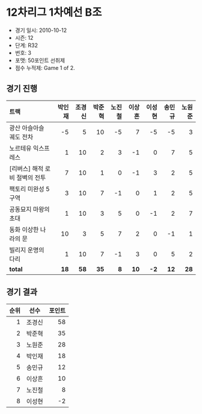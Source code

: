 # 12차리그 1차예선 B조

- 경기 일시: 2010-10-12
- 시즌: 12
- 단계: R32
- 번호: 3
- 포맷: 50포인트 선취제
- 점수 누적제: Game 1 of 2.





## 경기 진행

| 트랙 | 박인재 | 조경신 | 박준혁 | 노진철 | 이상흔 | 이성현 | 송민규 | 노원준 |
|:---|---:|---:|---:|---:|---:|---:|---:|---:|
| 광산 아슬아슬 궤도 전차 | -5 | 5 | 10 | -5 | 7 | -5 | -5 | 3 |
| 노르테유 익스프레스 | 1 | 10 | 2 | 3 | -1 | 0 | 7 | 5 |
| [리버스] 해적 로비 절벽의 전투 | 7 | 10 | 1 | 0 | -1 | 3 | 2 | 5 |
| 팩토리 미완성 5구역 | 3 | 10 | 7 | -1 | 0 | 1 | 2 | 5 |
| 공동묘지 마왕의 초대 | 1 | 10 | 3 | 5 | 0 | -1 | 2 | 7 |
| 동화 이상한 나라의 문 | 10 | 3 | 5 | 7 | 2 | 0 | -1 | 1 |
| 빌리지 운명의 다리 | 1 | 10 | 7 | -1 | 3 | 0 | 5 | 2 |
| __total__ | __18__ | __58__ | __35__ | __8__ | __10__ | __-2__ | __12__ | __28__ |




## 경기 결과

| 순위 | 선수 | 포인트 |
|---:|:---:|---:|
| 1 | 조경신 | 58 |
| 2 | 박준혁 | 35 |
| 3 | 노원준 | 28 |
| 4 | 박인재 | 18 |
| 5 | 송민규 | 12 |
| 6 | 이상흔 | 10 |
| 7 | 노진철 | 8 |
| 8 | 이성현 | -2 |

